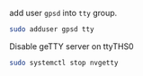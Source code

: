 add user `gpsd` into `tty` group.
```bash
sudo adduser gpsd tty
```

Disable geTTY server on ttyTHS0
```bash
sudo systemctl stop nvgetty
```

